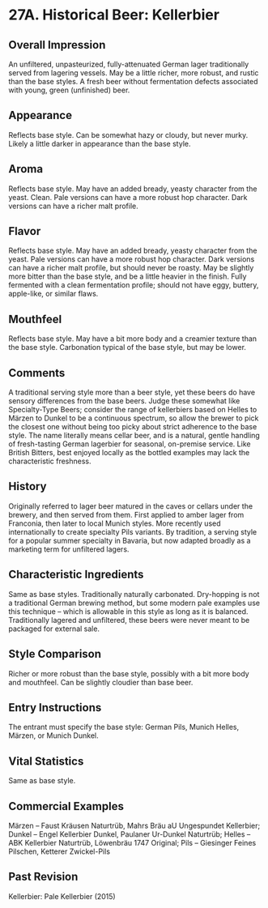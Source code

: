 # 27A. Historical Beer: Kellerbier

## Overall Impression

An unfiltered, unpasteurized, fully-attenuated German lager traditionally served from lagering vessels. May be a little richer, more robust, and rustic than the base styles. A fresh beer without fermentation defects associated with young, green (unfinished) beer.

## Appearance

Reflects base style. Can be somewhat hazy or cloudy, but never murky. Likely a little darker in appearance than the base style.

## Aroma

Reflects base style. May have an added bready, yeasty character from the yeast. Clean. Pale versions can have a more robust hop character. Dark versions can have a richer malt profile.

## Flavor

Reflects base style. May have an added bready, yeasty character from the yeast. Pale versions can have a more robust hop character. Dark versions can have a richer malt profile, but should never be roasty. May be slightly more bitter than the base style, and be a little heavier in the finish. Fully fermented with a clean fermentation profile; should not have eggy, buttery, apple-like, or similar flaws.

## Mouthfeel

Reflects base style. May have a bit more body and a creamier texture than the base style. Carbonation typical of the base style, but may be lower.

## Comments

A traditional serving style more than a beer style, yet these beers do have sensory differences from the base beers. Judge these somewhat like Specialty-Type Beers; consider the range of kellerbiers based on Helles to Märzen to Dunkel to be a continuous spectrum, so allow the brewer to pick the closest one without being too picky about strict adherence to the base style. The name literally means cellar beer, and is a natural, gentle handling of fresh-tasting German lagerbier for seasonal, on-premise service. Like British Bitters, best enjoyed locally as the bottled examples may lack the characteristic freshness.

## History

Originally referred to lager beer matured in the caves or cellars under the brewery, and then served from them. First applied to amber lager from Franconia, then later to local Munich styles. More recently used internationally to create specialty Pils variants. By tradition, a serving style for a popular summer specialty in Bavaria, but now adapted broadly as a marketing term for unfiltered lagers.

## Characteristic Ingredients

Same as base styles. Traditionally naturally carbonated. Dry-hopping is not a traditional German brewing method, but some modern pale examples use this technique – which is allowable in this style as long as it is balanced. Traditionally lagered and unfiltered, these beers were never meant to be packaged for external sale.

## Style Comparison

Richer or more robust than the base style, possibly with a bit more body and mouthfeel. Can be slightly cloudier than base beer.

## Entry Instructions

The entrant must specify the base style: German Pils, Munich Helles, Märzen, or Munich Dunkel.

## Vital Statistics

Same as base style.

## Commercial Examples

Märzen – Faust Kräusen Naturtrüb, Mahrs Bräu aU Ungespundet Kellerbier; Dunkel – Engel Kellerbier Dunkel, Paulaner Ur-Dunkel Naturtrüb; Helles – ABK Kellerbier Naturtrüb, Löwenbräu 1747 Original; Pils – Giesinger Feines Pilschen, Ketterer Zwickel-Pils

## Past Revision

Kellerbier: Pale Kellerbier (2015)